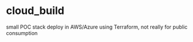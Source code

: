 # cloud_build
small POC stack deploy in AWS/Azure using Terraform, not really for public consumption
